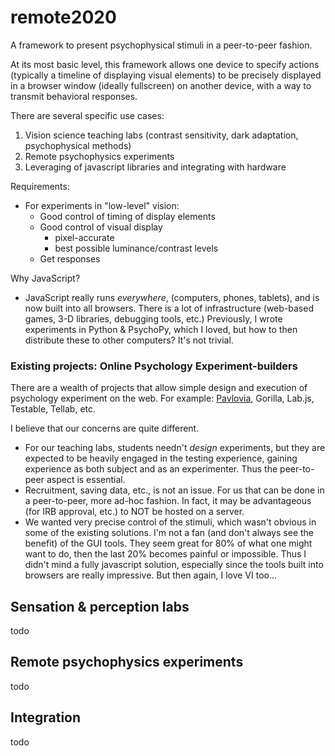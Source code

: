 # remote2020
A framework to present psychophysical stimuli in a peer-to-peer fashion.

At its most basic level, this framework allows one device to specify actions (typically a timeline of displaying visual elements) to be precisely displayed in a browser window (ideally fullscreen) on another device, with a way to transmit behavioral responses.

There are several specific use cases:

1. Vision science teaching labs (contrast sensitivity, dark adaptation, psychophysical methods)
1. Remote psychophysics experiments
1. Leveraging of javascript libraries and integrating with hardware

Requirements:
- For experiments in "low-level" vision:
  - Good control of timing of display elements
  - Good control of visual display
    - pixel-accurate
    - best possible luminance/contrast levels
  - Get responses

Why JavaScript?
- JavaScript really runs *everywhere*, (computers, phones, tablets), and is now built into all browsers. There is a lot of infrastructure (web-based games, 3-D libraries, debugging tools, etc.) Previously, I wrote experiments in Python & PsychoPy, which I loved, but how to then distribute these to other computers? It's not trivial.

### Existing projects: Online Psychology Experiment-builders

There are a wealth of projects that allow simple design and execution of psychology experiment on the web. For example: [Pavlovia](http://pavlovia.org), Gorilla, Lab.js, Testable, Tellab, etc.

I believe that our concerns are quite different.
- For our teaching labs, students needn't *design* experiments, but they are expected to be heavily engaged in the testing experience, gaining experience as both subject and as an experimenter. Thus the peer-to-peer aspect is essential.
- Recruitment, saving data, etc., is not an issue. For us that can be done in a peer-to-peer, more ad-hoc fashion. In fact, it may be advantageous (for IRB approval, etc.) to NOT be hosted on a server.
- We wanted very precise control of the stimuli, which wasn't obvious in some of the existing solutions. I'm not a fan (and don't always see the benefit) of the GUI tools. They seem great for 80% of what one might want to do, then the last 20% becomes painful or impossible. Thus I didn't mind a fully javascript solution, especially since the tools built into browsers are really impressive. But then again, I love VI too...

## Sensation & perception labs

todo

## Remote psychophysics experiments

todo

## Integration

todo
